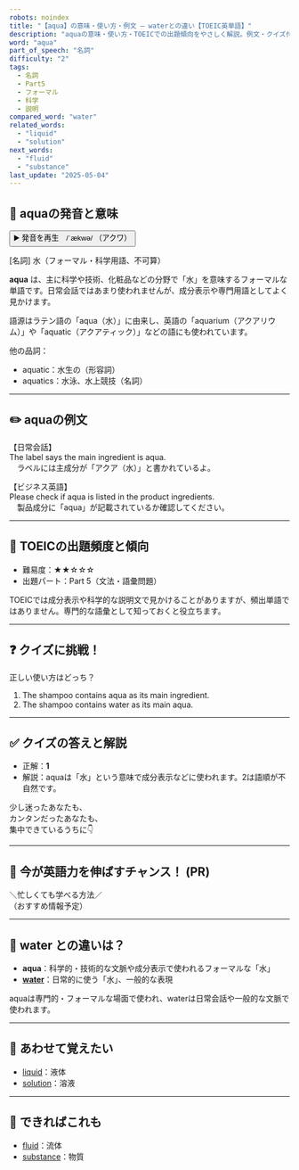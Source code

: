 ```yaml
---
robots: noindex
title: "【aqua】の意味・使い方・例文 ― waterとの違い【TOEIC英単語】"
description: "aquaの意味・使い方・TOEICでの出題傾向をやさしく解説。例文・クイズ付きでwaterとの違いもわかりやすく学べます。"
word: "aqua"
part_of_speech: "名詞"
difficulty: "2"
tags:
  - 名詞
  - Part5
  - フォーマル
  - 科学
  - 説明
compared_word: "water"
related_words:
  - "liquid"
  - "solution"
next_words:
  - "fluid"
  - "substance"
last_update: "2025-05-04"
---
```


## 🔰 aquaの発音と意味

<button class="play-audio" onclick="playTTS('aqua')">
  <span class="play-audio-main">
    ▶️ 発音を再生　/ˈækwə/
  </span>
  <span class="play-audio-sub">
    （アクワ）
  </span>
</button>

[名詞] 水（フォーマル・科学用語、不可算）

**aqua** は、主に科学や技術、化粧品などの分野で「水」を意味するフォーマルな単語です。日常会話ではあまり使われませんが、成分表示や専門用語としてよく見かけます。

語源はラテン語の「aqua（水）」に由来し、英語の「aquarium（アクアリウム）」や「aquatic（アクアティック）」などの語にも使われています。

他の品詞：  
- aquatic：水生の（形容詞）
- aquatics：水泳、水上競技（名詞）

---

## ✏️ aquaの例文

【日常会話】  
The label says the main ingredient is aqua.  
　ラベルには主成分が「アクア（水）」と書かれているよ。

【ビジネス英語】  
Please check if aqua is listed in the product ingredients.  
　製品成分に「aqua」が記載されているか確認してください。

---

## 🎯 TOEICの出題頻度と傾向

- 難易度：★★☆☆☆
- 出題パート：Part 5（文法・語彙問題）

TOEICでは成分表示や科学的な説明文で見かけることがありますが、頻出単語ではありません。専門的な語彙として知っておくと役立ちます。

---

## ❓ クイズに挑戦！

正しい使い方はどっち？

1. The shampoo contains aqua as its main ingredient.  
2. The shampoo contains water as its main aqua.

---

## ✅ クイズの答えと解説

- 正解：**1**
- 解説：aquaは「水」という意味で成分表示などに使われます。2は語順が不自然です。

少し迷ったあなたも、  
カンタンだったあなたも、  
集中できているうちに👇️

---

## 🚀 今が英語力を伸ばすチャンス！ (PR)

<div class="info-center">
＼忙しくても学べる方法／<br>  
（おすすめ情報予定）
</div>

---

## 🤔  water との違いは？

- **aqua**：科学的・技術的な文脈や成分表示で使われるフォーマルな「水」
- **[water](/water)**：日常的に使う「水」、一般的な表現

aquaは専門的・フォーマルな場面で使われ、waterは日常会話や一般的な文脈で使われます。

---

## 🧩 あわせて覚えたい

- [liquid](/liquid)：液体
- [solution](/solution)：溶液

---

## 📖 できればこれも

- [fluid](/fluid)：流体
- [substance](/substance)：物質

<!-- cvid: aid38_bid30 -->
